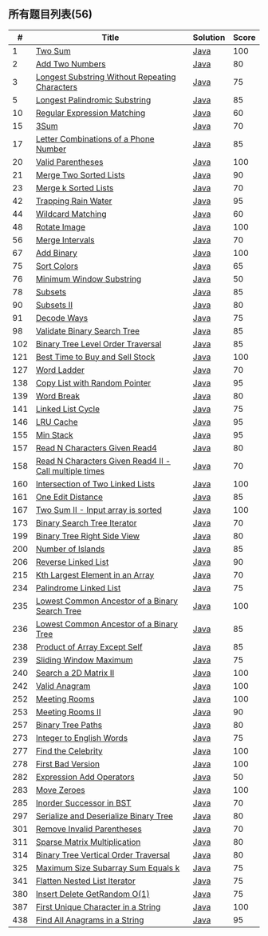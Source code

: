 所有题目列表(56)
----------

|#|Title|Solution|Score|
|---|----| ----- |----|
|1|[Two Sum](https://leetcode.com/problems/two-sum/)|[Java](https://github.com/dingjikerbo/leetcode/blob/master/solution/src/main/java/com/inuker/solution/TwoSum.java)|100|
|2|[Add Two Numbers](https://leetcode.com/problems/add-two-numbers/)| [Java](https://github.com/dingjikerbo/leetcode/blob/master/solution/src/main/java/com/inuker/solution/AddTwoNumber.java)|80|
|3|[Longest Substring Without Repeating Characters](https://leetcode.com/problems/longest-substring-without-repeating-characters/)| [Java](https://github.com/dingjikerbo/leetcode/blob/master/solution/src/main/java/com/inuker/solution/LongestSubstringWithoutRepeatingCharacters.java)|75|
|5|[Longest Palindromic Substring](https://leetcode.com/problems/longest-palindromic-substring/)| [Java](https://github.com/dingjikerbo/leetcode/blob/master/solution/src/main/java/com/inuker/solution/LongestPalindromicSubstring.java)|85|
|10|[Regular Expression Matching](https://leetcode.com/problems/regular-expression-matching/)| [Java](https://github.com/dingjikerbo/leetcode/blob/master/solution/src/main/java/com/inuker/solution/RegularExpressionMatching.java)|60|
|15|[3Sum](https://leetcode.com/problems/3sum/)| [Java](https://github.com/dingjikerbo/leetcode/blob/master/solution/src/main/java/com/inuker/solution/ThreeSum.java)|70|
|17|[Letter Combinations of a Phone Number](https://leetcode.com/problems/letter-combinations-of-a-phone-number/)| [Java](https://github.com/dingjikerbo/leetcode/blob/master/solution/src/main/java/com/inuker/solution/LetterCombinationOfPhoneNumber.java)|85|
|20|[Valid Parentheses](https://leetcode.com/problems/valid-parentheses/)| [Java](https://github.com/dingjikerbo/leetcode/blob/master/solution/src/main/java/com/inuker/solution/ValidParentheses.java)|100|
|21|[Merge Two Sorted Lists](https://leetcode.com/problems/merge-two-sorted-lists/)| [Java](https://github.com/dingjikerbo/leetcode/blob/master/solution/src/main/java/com/inuker/solution/MergeTwoSortedList.java)|90|
|23|[Merge k Sorted Lists](https://leetcode.com/problems/merge-k-sorted-lists/)| [Java](https://github.com/dingjikerbo/leetcode/blob/master/solution/src/main/java/com/inuker/solution/MergeKSortedList.java)|70|
|42|[Trapping Rain Water](https://leetcode.com/problems/trapping-rain-water/)| [Java](https://github.com/dingjikerbo/leetcode/blob/master/solution/src/main/java/com/inuker/solution/TrappingRainWater.java)|95|
|44|[Wildcard Matching](https://leetcode.com/problems/wildcard-matching/)| [Java](https://github.com/dingjikerbo/leetcode/blob/master/solution/src/main/java/com/inuker/solution/WildcardMatching.java)|60|
|48|[Rotate Image](https://leetcode.com/problems/rotate-image/)| [Java](https://github.com/dingjikerbo/leetcode/blob/master/solution/src/main/java/com/inuker/solution/RotateImage.java)|100|
|56|[Merge Intervals](https://leetcode.com/problems/merge-intervals/)| [Java](https://github.com/dingjikerbo/leetcode/blob/master/solution/src/main/java/com/inuker/solution/MergeIntervals.java)|70|
|67|[Add Binary](https://leetcode.com/problems/add-binary/)| [Java](https://github.com/dingjikerbo/leetcode/blob/master/solution/src/main/java/com/inuker/solution/AddBinary.java)|100|
|75|[Sort Colors](https://leetcode.com/problems/sort-colors/)| [Java](https://github.com/dingjikerbo/leetcode/blob/master/solution/src/main/java/com/inuker/solution/SortColors.java)|65|
|76|[Minimum Window Substring](https://leetcode.com/problems/minimum-window-substring/)| [Java](https://github.com/dingjikerbo/leetcode/blob/master/solution/src/main/java/com/inuker/solution/MinimumWindowSubstring.java)|50|
|78|[Subsets](https://leetcode.com/problems/subsets/)| [Java](https://github.com/dingjikerbo/leetcode/blob/master/solution/src/main/java/com/inuker/solution/Subsets.java)|85|
|90|[Subsets II](https://leetcode.com/problems/subsets-ii/)| [Java](https://github.com/dingjikerbo/leetcode/blob/master/solution/src/main/java/com/inuker/solution/SubsetsII.java)|80|
|91|[Decode Ways](https://leetcode.com/problems/decode-ways/)| [Java](https://github.com/dingjikerbo/leetcode/blob/master/solution/src/main/java/com/inuker/solution/DecodeWays.java)|75|
|98|[Validate Binary Search Tree](https://leetcode.com/problems/validate-binary-search-tree/)| [Java](https://github.com/dingjikerbo/leetcode/blob/master/solution/src/main/java/com/inuker/solution/ValidateBinarySearchTree.java)|85|
|102|[Binary Tree Level Order Traversal](https://leetcode.com/problems/binary-tree-level-order-traversal/)| [Java](https://github.com/dingjikerbo/leetcode/blob/master/solution/src/main/java/com/inuker/solution/BinaryTreeLevelOrderTraversal.java)|85|
|121|[Best Time to Buy and Sell Stock](https://leetcode.com/problems/best-time-to-buy-and-sell-stock/)| [Java](https://github.com/dingjikerbo/leetcode/blob/master/solution/src/main/java/com/inuker/solution/BestTimeBuySellStock.java)|100|
|127|[Word Ladder](https://leetcode.com/problems/word-ladder/)| [Java](https://github.com/dingjikerbo/leetcode/blob/master/solution/src/main/java/com/inuker/solution/WordLadder.java)|70|
|138|[Copy List with Random Pointer](https://leetcode.com/problems/copy-list-with-random-pointer/)| [Java](https://github.com/dingjikerbo/leetcode/blob/master/solution/src/main/java/com/inuker/solution/CopyListWithRandomPointer.java)|95|
|139|[Word Break](https://leetcode.com/problems/word-break/)| [Java](https://github.com/dingjikerbo/leetcode/blob/master/solution/src/main/java/com/inuker/solution/WordBreak.java)|80|
|141|[Linked List Cycle](https://leetcode.com/problems/linked-list-cycle/)| [Java](https://github.com/dingjikerbo/leetcode/blob/master/solution/src/main/java/com/inuker/solution/LinkedListCycle.java)|75|
|146|[LRU Cache](https://leetcode.com/problems/lru-cache/)|[Java](https://github.com/dingjikerbo/leetcode/blob/master/solution/src/main/java/com/inuker/solution/LRUCache.java)|95|
|155|[Min Stack](https://leetcode.com/problems/min-stack/)| [Java](https://github.com/dingjikerbo/leetcode/blob/master/solution/src/main/java/com/inuker/solution/MinStack.java)|95|
|157|[Read N Characters Given Read4](https://leetcode.com/problems/read-n-characters-given-read4/)| [Java](https://github.com/dingjikerbo/leetcode/blob/master/solution/src/main/java/com/inuker/solution/ReadNCharactersGivenRead4.java)|80|
|158|[Read N Characters Given Read4 II - Call multiple times](https://leetcode.com/problems/read-n-characters-given-read4-ii-call-multiple-times/)| [Java](https://github.com/dingjikerbo/leetcode/blob/master/solution/src/main/java/com/inuker/solution/ReadNCharactersGivenRead4II.java)|70|
|160|[Intersection of Two Linked Lists](https://leetcode.com/problems/intersection-of-two-linked-lists/)| [Java](https://github.com/dingjikerbo/leetcode/blob/master/solution/src/main/java/com/inuker/solution/IntersectionOfTwoLinkedLists.java)|100|
|161|[One Edit Distance](https://leetcode.com/problems/one-edit-distance/)| [Java](https://github.com/dingjikerbo/leetcode/blob/master/solution/src/main/java/com/inuker/solution/OneEditDistance.java)|85|
|167|[Two Sum II - Input array is sorted](https://leetcode.com/problems/two-sum-ii-input-array-is-sorted/)| [Java](https://github.com/dingjikerbo/leetcode/blob/master/solution/src/main/java/com/inuker/solution/TwoSumII.java)|100|
|173|[Binary Search Tree Iterator](https://leetcode.com/problems/binary-search-tree-iterator/)| [Java](https://github.com/dingjikerbo/leetcode/blob/master/solution/src/main/java/com/inuker/solution/BSTIterator.java)|70|
|199|[Binary Tree Right Side View](https://leetcode.com/problems/binary-tree-right-side-view/)| [Java](https://github.com/dingjikerbo/leetcode/blob/master/solution/src/main/java/com/inuker/solution/BinaryTreeRightSideView.java)|80|
|200|[Number of Islands](https://leetcode.com/problems/number-of-islands/)| [Java](https://github.com/dingjikerbo/leetcode/blob/master/solution/src/main/java/com/inuker/solution/NumberOfIslands.java)|85|
|206|[Reverse Linked List](https://leetcode.com/problems/reverse-linked-list/)| [Java](https://github.com/dingjikerbo/leetcode/blob/master/solution/src/main/java/com/inuker/solution/ReverseLinkedList.java)|90|
|215|[Kth Largest Element in an Array](https://leetcode.com/problems/kth-largest-element-in-an-array/)| [Java](https://github.com/dingjikerbo/leetcode/blob/master/solution/src/main/java/com/inuker/solution/KthLargestElementInArray.java)|70|
|234|[Palindrome Linked List](https://leetcode.com/problems/palindrome-linked-list/)| [Java](https://github.com/dingjikerbo/leetcode/blob/master/solution/src/main/java/com/inuker/solution/PalindromeLinkedList.java)|75|
|235|[Lowest Common Ancestor of a Binary Search Tree](https://leetcode.com/problems/lowest-common-ancestor-of-a-binary-search-tree/)|[Java](https://github.com/dingjikerbo/leetcode/blob/master/solution/src/main/java/com/inuker/solution/LowestCommonAncestorOfBinarySearchTree.java)|100|
|236|[Lowest Common Ancestor of a Binary Tree](https://leetcode.com/problems/lowest-common-ancestor-of-a-binary-tree/)| [Java](https://github.com/dingjikerbo/leetcode/blob/master/solution/src/main/java/com/inuker/solution/LowestCommonAncestorOfBinaryTree.java)|85|
|238|[Product of Array Except Self](https://leetcode.com/problems/product-of-array-except-self/)| [Java](https://github.com/dingjikerbo/leetcode/blob/master/solution/src/main/java/com/inuker/solution/ProductOfArrayExceptSelf.java)|85|
|239|[Sliding Window Maximum](https://leetcode.com/problems/sliding-window-maximum/)| [Java](https://github.com/dingjikerbo/leetcode/blob/master/solution/src/main/java/com/inuker/solution/SlidingWindowMaximum.java)|75|
|240|[Search a 2D Matrix II](https://leetcode.com/problems/search-a-2d-matrix-ii/)| [Java](https://github.com/dingjikerbo/leetcode/blob/master/solution/src/main/java/com/inuker/solution/Search2DMatrixII.java)|100|
|242|[Valid Anagram](https://leetcode.com/problems/valid-anagram/)| [Java](https://github.com/dingjikerbo/leetcode/blob/master/solution/src/main/java/com/inuker/solution/ValidAnagram.java)|100|
|252|[Meeting Rooms](https://leetcode.com/problems/meeting-rooms/)| [Java](https://github.com/dingjikerbo/leetcode/blob/master/solution/src/main/java/com/inuker/solution/MeetingRooms.java)|100|
|253|[Meeting Rooms II](https://leetcode.com/problems/meeting-rooms-ii/)| [Java](https://github.com/dingjikerbo/leetcode/blob/master/solution/src/main/java/com/inuker/solution/MeetingRoomsII.java)|90|
|257|[Binary Tree Paths](https://leetcode.com/problems/binary-tree-paths/)| [Java](https://github.com/dingjikerbo/leetcode/blob/master/solution/src/main/java/com/inuker/solution/BinaryTreePaths.java)|80|
|273|[Integer to English Words](https://leetcode.com/problems/integer-to-english-words/)| [Java](https://github.com/dingjikerbo/leetcode/blob/master/solution/src/main/java/com/inuker/solution/IntegerToEnglishWords.java)|75|
|277|[Find the Celebrity](https://leetcode.com/problems/find-the-celebrity/)| [Java](https://github.com/dingjikerbo/leetcode/blob/master/solution/src/main/java/com/inuker/solution/FindCelebrity.java)|100|
|278|[First Bad Version](https://leetcode.com/problems/first-bad-version/)| [Java](https://github.com/dingjikerbo/leetcode/blob/master/solution/src/main/java/com/inuker/solution/FirstBadVersion.java)|100|
|282|[Expression Add Operators](https://leetcode.com/problems/expression-add-operators/)| [Java](https://github.com/dingjikerbo/leetcode/blob/master/solution/src/main/java/com/inuker/solution/ExpressionAddOperators.java)|50|
|283|[Move Zeroes](https://leetcode.com/problems/move-zeroes/)| [Java](https://github.com/dingjikerbo/leetcode/blob/master/solution/src/main/java/com/inuker/solution/MoveZeroes.java)|100|
|285|[Inorder Successor in BST](https://leetcode.com/problems/inorder-successor-in-bst/)| [Java](https://github.com/dingjikerbo/leetcode/blob/master/solution/src/main/java/com/inuker/solution/InorderSuccessorInBST.java)|70|
|297|[Serialize and Deserialize Binary Tree](https://leetcode.com/problems/serialize-and-deserialize-binary-tree/)|[Java](https://github.com/dingjikerbo/leetcode/blob/master/solution/src/main/java/com/inuker/solution/Codec.java)|80|
|301|[Remove Invalid Parentheses](https://leetcode.com/problems/remove-invalid-parentheses/)| [Java](https://github.com/dingjikerbo/leetcode/blob/master/solution/src/main/java/com/inuker/solution/RemoveInvalidParentheses.java)|70|
|311|[Sparse Matrix Multiplication](https://leetcode.com/problems/sparse-matrix-multiplication/)| [Java](https://github.com/dingjikerbo/leetcode/blob/master/solution/src/main/java/com/inuker/solution/SparseMatrixMultiplication.java)|80|
|314|[Binary Tree Vertical Order Traversal](https://leetcode.com/problems/binary-tree-vertical-order-traversal/)| [Java](https://github.com/dingjikerbo/leetcode/blob/master/solution/src/main/java/com/inuker/solution/BinaryTreeVerticalOrderTraversal.java)|80|
|325|[Maximum Size Subarray Sum Equals k](https://leetcode.com/problems/maximum-size-subarray-sum-equals-k/)| [Java](https://github.com/dingjikerbo/leetcode/blob/master/solution/src/main/java/com/inuker/solution/MaximumSizeSubarraySumEqualsK.java)|75|
|341|[Flatten Nested List Iterator](https://leetcode.com/problems/flatten-nested-list-iterator/)| [Java](https://github.com/dingjikerbo/leetcode/blob/master/solution/src/main/java/com/inuker/solution/NestedIterator.java)|75|
|380|[Insert Delete GetRandom O(1)](https://leetcode.com/problems/insert-delete-getrandom-o1/)| [Java](https://github.com/dingjikerbo/leetcode/blob/master/solution/src/main/java/com/inuker/solution/RandomizedSet.java)|75|
|387|[First Unique Character in a String](https://leetcode.com/problems/first-unique-character-in-a-string/)| [Java](https://github.com/dingjikerbo/leetcode/blob/master/solution/src/main/java/com/inuker/solution/FirstUniqueCharacterInAString.java)|100|
|438|[Find All Anagrams in a String](https://leetcode.com/problems/find-all-anagrams-in-a-string/)| [Java](https://github.com/dingjikerbo/leetcode/blob/master/solution/src/main/java/com/inuker/solution/FindAllAnagramsInString.java)|95|